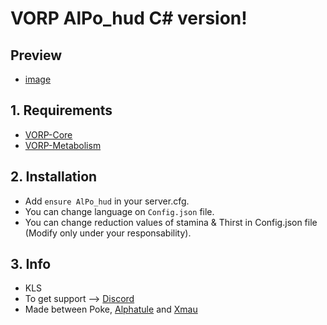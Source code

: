 # VORP AlPo_hud C# version!

## Preview
- [image](https://cdn.discordapp.com/attachments/704317933353959432/730292404367654912/Screenshot_225.png)

## 1. Requirements

- [VORP-Core](https://github.com/VORPCORE/VORP-Core)
- [VORP-Metabolism](https://github.com/VORPCORE/VORP-Metabolism)

## 2. Installation

- Add ```ensure AlPo_hud``` in your server.cfg.
- You can change language on ```Config.json``` file.
- You can change reduction values of stamina & Thirst in Config.json file (Modify only under your responsability).

## 3. Info
- KLS
- To get support --> [Discord](http://discord.vorpcore.com/)
- Made between Poke, [Alphatule](https://github.com/alphatule) and [Xmau](https://github.com/Xmaught)
